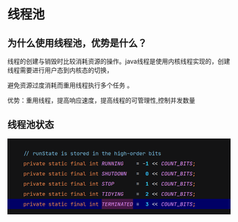 # 线程池

## 为什么使用线程池，优势是什么？

线程的创建与销毁时比较消耗资源的操作。java线程是使用内核线程实现的，创建线程需要进行用户态到内核态的切换，

避免资源过度消耗而重用线程执行多个任务 。

优势：重用线程，提高响应速度，提高线程的可管理性,控制并发数量

## 线程池状态



![image-20200729161353430](image/线程池/image-20200729161353430.png)

